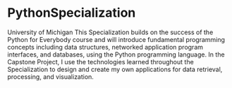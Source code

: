 # PythonSpecialization
University of Michigan
This Specialization builds on the success of the Python for Everybody course and will introduce fundamental programming concepts including data structures, networked application program interfaces, and databases, using the Python programming language. In the Capstone Project, I use the technologies learned throughout the Specialization to design and create my own  applications for data retrieval, processing, and visualization.

